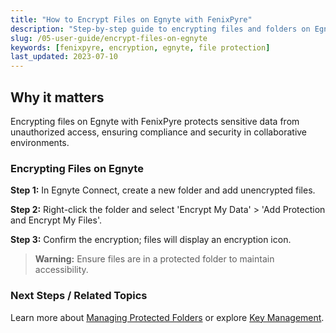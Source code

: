 ```yaml
---
title: "How to Encrypt Files on Egnyte with FenixPyre"
description: "Step-by-step guide to encrypting files and folders on Egnyte using FenixPyre for enhanced data protection."
slug: /05-user-guide/encrypt-files-on-egnyte
keywords: [fenixpyre, encryption, egnyte, file protection]
last_updated: 2023-07-10
---
```


## Why it matters
Encrypting files on Egnyte with FenixPyre protects sensitive data from unauthorized access, ensuring compliance and security in collaborative environments.

### Encrypting Files on Egnyte
**Step 1:** In Egnyte Connect, create a new folder and add unencrypted files.

**Step 2:** Right-click the folder and select 'Encrypt My Data' > 'Add Protection and Encrypt My Files'.

**Step 3:** Confirm the encryption; files will display an encryption icon.

> **Warning:** Ensure files are in a protected folder to maintain accessibility.

<!-- IMG:     ./media/05-user-guide/egnyte-encryption.png | Alt: Egnyte folder encryption interface -->

### Next Steps / Related Topics
Learn more about [Managing Protected Folders](/04-admin-guide/manage-protected-folders) or explore [Key Management](/02-core-concepts/key-mgmt).